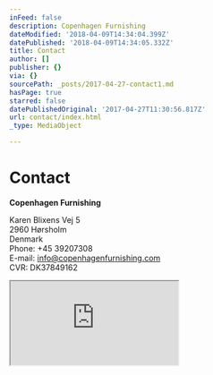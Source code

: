 ```yaml
---
inFeed: false
description: Copenhagen Furnishing
dateModified: '2018-04-09T14:34:04.399Z'
datePublished: '2018-04-09T14:34:05.332Z'
title: Contact
author: []
publisher: {}
via: {}
sourcePath: _posts/2017-04-27-contact1.md
hasPage: true
starred: false
datePublishedOriginal: '2017-04-27T11:30:56.817Z'
url: contact/index.html
_type: MediaObject

---
```

# Contact

**Copenhagen Furnishing**

Karen Blixens Vej 5  
2960 Hørsholm  
Denmark  
Phone: +45 39207308   
E-mail: [info@copenhagenfurnishing.com][0]  
CVR: DK37849162

<iframe src="https://the-grid.github.io/ed-location/?latitude=55.877606&amp;longitude=12.544982&amp;zoom=16&amp;address=Karen%20Blixens%20Vej%205%2C%20H%C3%B8rsholm%2C%20Hovedstaden%202960%2C%20Denmark" style=""></iframe>



[0]: mailto:info@copenhagenfurnishing.com